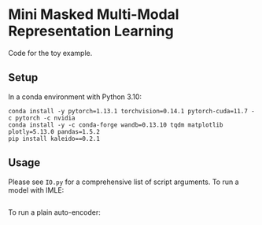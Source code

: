 # Mini Masked Multi-Modal Representation Learning
Code for the toy example.

## Setup
In a conda environment with Python 3.10:
```
conda install -y pytorch=1.13.1 torchvision=0.14.1 pytorch-cuda=11.7 -c pytorch -c nvidia
conda install -y -c conda-forge wandb=0.13.10 tqdm matplotlib plotly=5.13.0 pandas=1.5.2
pip install kaleido==0.2.1
```

## Usage
Please see `IO.py` for a comprehensive list of script arguments. To run a model with IMLE:
```
```
To run a plain auto-encoder:
```
```
